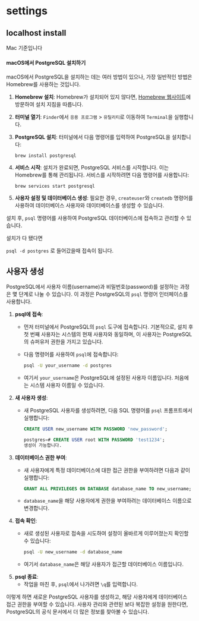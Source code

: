 # settings

## localhost install

Mac 기준입니다

#### macOS에서 PostgreSQL 설치하기

macOS에서 PostgreSQL을 설치하는 데는 여러 방법이 있으나, 가장 일반적인 방법은 Homebrew를 사용하는 것입니다.

1. **Homebrew 설치**: Homebrew가 설치되어 있지 않다면, [Homebrew 웹사이트](https://brew.sh)에 방문하여 설치 지침을 따릅니다.
2. **터미널 열기**: `Finder`에서 `응용 프로그램` > `유틸리티`로 이동하여 `Terminal`을 실행합니다.
3.  **PostgreSQL 설치**: 터미널에서 다음 명령어를 입력하여 PostgreSQL을 설치합니다:

    ```
    brew install postgresql
    ```
4.  **서비스 시작**: 설치가 완료되면, PostgreSQL 서비스를 시작합니다. 이는 Homebrew를 통해 관리됩니다. 서비스를 시작하려면 다음 명령어를 사용합니다:

    ```
    brew services start postgresql
    ```
5. **사용자 설정 및 데이터베이스 생성**: 필요한 경우, `createuser`와 `createdb` 명령어를 사용하여 데이터베이스 사용자와 데이터베이스를 생성할 수 있습니다.

설치 후, `psql` 명령어를 사용하여 PostgreSQL 데이터베이스에 접속하고 관리할 수 있습니다.



설치가 다 됐다면&#x20;

`psql -d postgres` 로 들어갔을때 접속이 됩니다.



## 사용자 생성

PostgreSQL에서 사용자 이름(username)과 비밀번호(password)를 설정하는 과정은 몇 단계로 나눌 수 있습니다. 이 과정은 PostgreSQL의 `psql` 명령어 인터페이스를 사용합니다.

1. **psql에 접속**:
   * 먼저 터미널에서 PostgreSQL의 `psql` 도구에 접속합니다. 기본적으로, 설치 후 첫 번째 사용자는 시스템의 현재 사용자와 동일하며, 이 사용자는 PostgreSQL의 슈퍼유저 권한을 가지고 있습니다.
   *   다음 명령어를 사용하여 `psql`에 접속합니다:

       ```sh
       psql -U your_username -d postgres
       ```
   * 여기서 `your_username`은 PostgreSQL에 설정된 사용자 이름입니다. 처음에는 시스템 사용자 이름일 수 있습니다.
2. **새 사용자 생성**:
   *   새 PostgreSQL 사용자를 생성하려면, 다음 SQL 명령어를 `psql` 프롬프트에서 실행합니다:

       ```sql
       CREATE USER new_username WITH PASSWORD 'new_password';

       postgres=# CREATE USER root WITH PASSWORD 'test1234';
       생성이 가능합니다. 
       ```
3. **데이터베이스 권한 부여**:
   *   새 사용자에게 특정 데이터베이스에 대한 접근 권한을 부여하려면 다음과 같이 실행합니다:

       ```sql
       GRANT ALL PRIVILEGES ON DATABASE database_name TO new_username;
       ```
   * `database_name`을 해당 사용자에게 권한을 부여하려는 데이터베이스 이름으로 변경합니다.
4. **접속 확인**:
   *   새로 생성된 사용자로 접속을 시도하여 설정이 올바르게 이루어졌는지 확인할 수 있습니다:

       ```sh
       psql -U new_username -d database_name
       ```
   * 여기서 `database_name`은 해당 사용자가 접근할 데이터베이스 이름입니다.
5. **psql 종료**:
   * 작업을 마친 후, `psql`에서 나가려면 `\q`를 입력합니다.

이렇게 하면 새로운 PostgreSQL 사용자를 생성하고, 해당 사용자에게 데이터베이스 접근 권한을 부여할 수 있습니다. 사용자 관리와 관련된 보다 복잡한 설정을 원한다면, PostgreSQL의 공식 문서에서 더 많은 정보를 찾아볼 수 있습니다.
